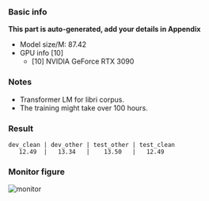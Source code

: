 ### Basic info

**This part is auto-generated, add your details in Appendix**

* Model size/M: 87.42
* GPU info \[10\]
  * \[10\] NVIDIA GeForce RTX 3090

### Notes

- Transformer LM for libri corpus.
- The training might take over 100 hours.

### Result
```
dev_clean | dev_other | test_other | test_clean
   12.49  |   13.34   |    13.50   |   12.49
```

### Monitor figure
![monitor](./monitor.jpg)
